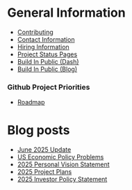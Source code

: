# General Information

 * [Contributing](https://www.johnqdeveloper.com/contributing/)
 * [Contact Information](https://www.johnqdeveloper.com/contact/)
 * [Hiring Information](https://www.johnqdeveloper.com/contact/)
 * [Project Status Pages](https://status.johnqdeveloper.com/)
 * [Build In Public (Dash)](https://dash.johnqdeveloper.com/)
 * [Build In Public (Blog)](https://www.johnqdeveloper.com/)

### Github Project Priorities

 * [Roadmap](https://roadmap.johnqdeveloper.com/)

# Blog posts
<!-- BLOG-POST-LIST:START -->
- [June 2025 Update](https://www.johnqdeveloper.com/blog/june-2025/june-2025-update/)
- [US Economic Policy Problems](https://www.johnqdeveloper.com/blog/march-2025/us-economic-policy/)
- [2025 Personal Vision Statement](https://www.johnqdeveloper.com/blog/march-2025/personal-vision-statement/)
- [2025 Project Plans](https://www.johnqdeveloper.com/blog/march-2025/march-2025-update/)
- [2025 Investor Policy Statement](https://www.johnqdeveloper.com/blog/march-2025/investor-policy-statement/)
<!-- BLOG-POST-LIST:END -->